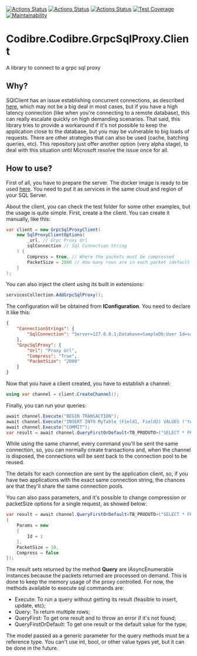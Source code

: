 [![Actions Status](https://github.com/Codibre/dotnet-grpc-sql-proxy/workflows/build/badge.svg)](https://github.com/Codibre/dotnet-grpc-sql-proxy/actions)
[![Actions Status](https://github.com/Codibre/dotnet-grpc-sql-proxy/workflows/test/badge.svg)](https://github.com/Codibre/dotnet-grpc-sql-proxy/actions)
[![Actions Status](https://github.com/Codibre/dotnet-grpc-sql-proxy/workflows/lint/badge.svg)](https://github.com/Codibre/dotnet-grpc-sql-proxy/actions)
[![Test Coverage](https://api.codeclimate.com/v1/badges/a70dd4bf03f42c1f05b0/test_coverage)](https://codeclimate.com/github/codibre/dotnet-grpc-sql-proxy/test_coverage)
[![Maintainability](https://api.codeclimate.com/v1/badges/a70dd4bf03f42c1f05b0/maintainability)](https://codeclimate.com/github/codibre/dotnet-grpc-sql-proxy/maintainability)

# Codibre.Codibre.GrpcSqlProxy.Client

A library to connect to a grpc sql proxy


## Why?

SQlClient has an issue establishing concurrent connections, as described [here](https://github.com/dotnet/SqlClient/issues/601), which may not be a big deal in most cases, but if you have a high latency connection (like when you're connecting to a remote database), this can really escalate quickly on high demanding scenarios.
That said, this library tries to provide a workaround if it's not possible to keep the application close to the database, but you may be vulnerable to big loads of requests. There are other strategies that can also be used (cache, batching queries, etc). This repository just offer another option (very alpha stage), to deal with this situation until Microsoft resolve the issue once for all.


## How to use?

First of all, you have to prepare the server. The docker image is ready to be used [here](https://hub.docker.com/r/codibre/dotnet-grpc-sql-proxy). You need to put it as services in the same cloud and region of your SQL Server. 

About the client, you can check the test folder for some other examples, but the usage is quite simple. First, create a the client. You can create it manually, like this:

```c#
var client = new GrpcSqlProxyClient(
    new SqlProxyClientOptions(
        _url, // Grpc Proxy Url
        sqlConnection // Sql Connection String
    ) {
        Compress = true, // Where the packets must be compressed
        PacketSize = 2000 // How many rows are in each packet (default 1000) 
    }
);
```

You can also inject the client using its built in extensions:

```c#
servicesCollection.AddGrpcSqlProxy();
```

The configuration will be obtained from **IConfiguration**. You need to declare it like this:

```json
{
    "ConnectionStrings": {
        "SqlConnection": "Server=127.0.0.1;Database=SampleDb;User Id=sa;Password=Sa12345!;Trusted_Connection=False;TrustServerCertificate=True;Integrated Security=False;"
    },
    "GrpcSqlProxy": {
        "Url": "Proxy Url",
        "Compress": "True",
        "PacketSize": "2000"
    }
}
```

Now that you have a client created, you have to establish a channel:

```c#
using var channel = client.CreateChannel();
```

Finally, you can run your queries:

```c#
await channel.Execute("BEGIN TRANSACTION");
await channel.Execute("INSERT INTO MyTable (Field1, Field2) VALUES ('test1', 123)");
await channel.Execute("COMMIT");
var result = await channel.QueryFirstOrDefault<TB_PRODUTO>("SELECT * FROM MyTable");
```

While using the same channel, every command you'll be sent the same connection, so, you can normally create transactions and, when the channel is disposed, the connections will be sent back to the connection pool to be reused.

The details for each connection are sent by the application client, so, if you have two applications with the exact same connection string, the chances are that they'll share the same connection pools.

You can also pass parameters, and it's possible to change compression or packetSize options for a single request, as showed below:
```c#
var result = await channel.QueryFirstOrDefault<TB_PRODUTO>("SELECT * FROM MyTable WHERE id = @Id", new()
{
    Params = new
    {
        Id = 1
    },
    PacketSize = 10,
    Compress = false
});
```

The result sets returned by the method **Query** are IAsyncEnumerable instances because the packets returned are processed on demand. This is done to keep the memory usage of the proxy controlled. For now, the methods available to execute sql commands are:

* Execute: To run a query without getting its result (feasible to insert, update, etc);
* Query: To return multiple rows;
* QueryFirst: To get one result and to throw an error if it's not found;
* QueryFirstOrDefault: To get one result or the default value for the type;

The model passed as a generic parameter for the query methods must be a reference type. You can't use int, bool, or other value types yet, but it can be done in the future.